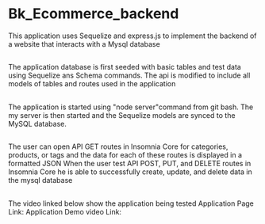 # Bk_Ecommerce_backend
This application uses Sequelize and express.js to implement the backend of a website that interacts with a Mysql database 

## 
The application database is first seeded with basic tables and test data using Sequelize ans Schema commands. The api is modified to include all models of tables and routes used in the application

## 
The application is started using "node server"command from git bash. The  my server is then started and the Sequelize models are synced to the MySQL database.

## 
The user can open API GET routes in Insomnia Core for categories, products, or tags and the data for each of these routes is displayed in a formatted JSON
When the user test API POST, PUT, and DELETE routes in Insomnia Core
he is  able to successfully create, update, and delete data in the mysql database

##

The video linked below show the application being tested 
Application Page Link:
Application Demo video Link: